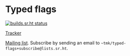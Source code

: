 # Typed flags

[![builds.sr.ht status](https://builds.sr.ht/~tmk/typed-flags/unittest.yml.svg)](https://builds.sr.ht/~tmk/typed-flags/unittest.yml?)

[Tracker](https://todo.sr.ht/~tmk/typed-flags)

[Mailing list](https://lists.sr.ht/~tmk/typed-flags). Subscribe by sending an email to `~tmk/typed-flags+subscribe@lists.sr.ht`.
